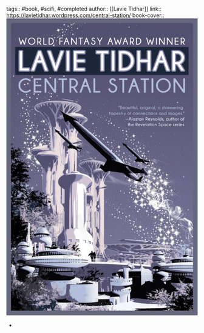 tags:: #book, #scifi, #completed 
author:: [[Lavie Tidhar]]
link:: https://lavietidhar.wordpress.com/central-station/
book-cover:: ![central-station.webp](../assets/central-station_1672621649511_0.webp)

-